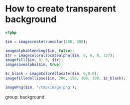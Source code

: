 # How to create transparent background

```php
<?php

$im = imagecreatetruecolor(400, 300);

imagealphablending($im, false);
$tr = imagecolorallocatealpha($im, 0, 0, 0, 127);
imagefill($im, 0, 0, $tr);
imagesavealpha($im, true);

$c_black = imageColorAllocate($im, 0,0,0);
imagefilledellipse($im, 200, 150, 100, 100, $c_black);

imagePng($im, '/tmp/image.png');
```


group: background


